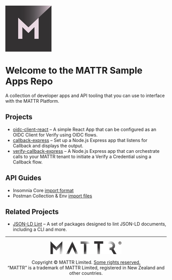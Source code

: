 [![MATTR](./docs/assets/mattr-logo-square.svg)](https://github.com/mattrglobal)

# Welcome to the MATTR Sample Apps Repo

A collection of developer apps and API tooling that you can use to interface with the MATTR Platform.

## Projects
* [oidc-client-react](/oidc-client-react/README.md) – A simple React App that can be configured as an OIDC Client for Verify using OIDC flows.
* [callback-express](/callback-express/README.md) – Set up a Node.js Express app that listens for Callback and displays the output.
* [verify-callback-express](/verify-callback-express/README.md) – A Node.js Express app that can orchestrate calls to your MATTR tenant to initiate a Verify a Credential using a Callback flow.

## API Guides
* Insomnia Core [import format](insomnia/README.md)
* Postman Collection & Env [import files](/postman/README.md)

## Related Projects
* [JSON-LD Lint](https://github.com/mattrglobal/jsonld-lint) – A set of packages designed to lint JSON-LD documents, including a CLI and more.

---

<p align="center"><a href="https://mattr.global" target="_blank"><img height="40px" src ="./docs/assets/mattr-logo-tm.svg"></a></p><p align="center">Copyright © MATTR Limited. <a href="./LICENSE">Some rights reserved.</a><br/>“MATTR” is a trademark of MATTR Limited, registered in New Zealand and other countries.</p>
